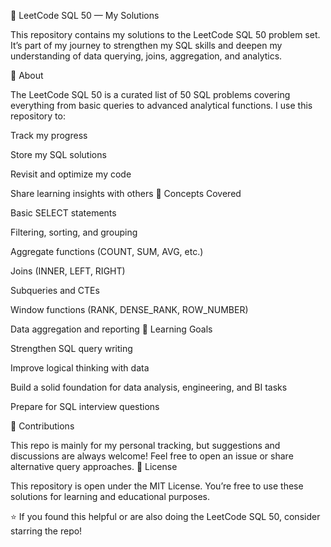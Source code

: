 🧩 LeetCode SQL 50 — My Solutions

This repository contains my solutions to the LeetCode SQL 50
 problem set.
It’s part of my journey to strengthen my SQL skills and deepen my understanding of data querying, joins, aggregation, and analytics.

📘 About

The LeetCode SQL 50 is a curated list of 50 SQL problems covering everything from basic queries to advanced analytical functions.
I use this repository to:

Track my progress

Store my SQL solutions

Revisit and optimize my code

Share learning insights with others
🧠 Concepts Covered

Basic SELECT statements

Filtering, sorting, and grouping

Aggregate functions (COUNT, SUM, AVG, etc.)

Joins (INNER, LEFT, RIGHT)

Subqueries and CTEs

Window functions (RANK, DENSE_RANK, ROW_NUMBER)

Data aggregation and reporting
🌱 Learning Goals

Strengthen SQL query writing

Improve logical thinking with data

Build a solid foundation for data analysis, engineering, and BI tasks

Prepare for SQL interview questions

🤝 Contributions

This repo is mainly for my personal tracking, but suggestions and discussions are always welcome!
Feel free to open an issue or share alternative query approaches.
📜 License

This repository is open under the MIT License.
You’re free to use these solutions for learning and educational purposes.

⭐ If you found this helpful or are also doing the LeetCode SQL 50, consider starring the repo!
